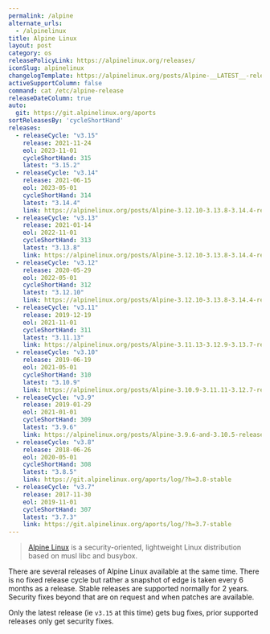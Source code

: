 ```yaml
---
permalink: /alpine
alternate_urls:
  - /alpinelinux
title: Alpine Linux
layout: post
category: os
releasePolicyLink: https://alpinelinux.org/releases/
iconSlug: alpinelinux
changelogTemplate: https://alpinelinux.org/posts/Alpine-__LATEST__-released.html
activeSupportColumn: false
command: cat /etc/alpine-release
releaseDateColumn: true
auto:
  git: https://git.alpinelinux.org/aports
sortReleasesBy: 'cycleShortHand'
releases:
  - releaseCycle: "v3.15"
    release: 2021-11-24
    eol: 2023-11-01
    cycleShortHand: 315
    latest: "3.15.2"
  - releaseCycle: "v3.14"
    release: 2021-06-15
    eol: 2023-05-01
    cycleShortHand: 314
    latest: "3.14.4"
    link: https://alpinelinux.org/posts/Alpine-3.12.10-3.13.8-3.14.4-released.html
  - releaseCycle: "v3.13"
    release: 2021-01-14
    eol: 2022-11-01
    cycleShortHand: 313
    latest: "3.13.8"
    link: https://alpinelinux.org/posts/Alpine-3.12.10-3.13.8-3.14.4-released.html
  - releaseCycle: "v3.12"
    release: 2020-05-29
    eol: 2022-05-01
    cycleShortHand: 312
    latest: "3.12.10"
    link: https://alpinelinux.org/posts/Alpine-3.12.10-3.13.8-3.14.4-released.html
  - releaseCycle: "v3.11"
    release: 2019-12-19
    eol: 2021-11-01
    cycleShortHand: 311
    latest: "3.11.13"
    link: https://alpinelinux.org/posts/Alpine-3.11.13-3.12.9-3.13.7-released.html
  - releaseCycle: "v3.10"
    release: 2019-06-19
    eol: 2021-05-01
    cycleShortHand: 310
    latest: "3.10.9"
    link: https://alpinelinux.org/posts/Alpine-3.10.9-3.11.11-3.12.7-released.html
  - releaseCycle: "v3.9"
    release: 2019-01-29
    eol: 2021-01-01
    cycleShortHand: 309
    latest: "3.9.6"
    link: https://alpinelinux.org/posts/Alpine-3.9.6-and-3.10.5-released.html
  - releaseCycle: "v3.8"
    release: 2018-06-26
    eol: 2020-05-01
    cycleShortHand: 308
    latest: "3.8.5"
    link: https://git.alpinelinux.org/aports/log/?h=3.8-stable
  - releaseCycle: "v3.7"
    release: 2017-11-30
    eol: 2019-11-01
    cycleShortHand: 307
    latest: "3.7.3"
    link: https://git.alpinelinux.org/aports/log/?h=3.7-stable
---
```


> [Alpine Linux](https://alpinelinux.org/) is a security-oriented, lightweight Linux distribution based on musl libc and busybox.

There are several releases of Alpine Linux available at the same time. There is no fixed release cycle but rather a snapshot of edge is taken every 6 months as a release. Stable releases are supported normally for 2 years. Security fixes beyond that are on request and when patches are available.

Only the latest release (ie `v3.15` at this time) gets bug fixes, prior supported releases only get security fixes.

